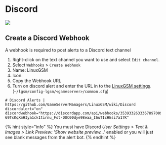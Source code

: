 # Discord

![](../.gitbook/assets/discord_logo-1.png)

## Create a Discord Webhook

A webhook is required to post alerts to a Discord text channel

1. Right-click on the text channel you want to use and select `Edit channel`.
2. Select `Webhooks` &gt; `Create Webhook`
3. Name: LinuxGSM
4. Icon:
5. Copy the Webhook URL
6. Turn on discord alert and enter the URL in to the [LinuxGSM settings](../configuration/linuxgsm-config.md). \(`~/lgsm/config-lgsm/<gameserver>/common.cfg`\)

```text
# Discord Alerts | https://github.com/GameServerManagers/LinuxGSM/wiki/Discord
discordalert="on"
discordwebhook="https://discordapp.com/api/webhooks/3539332633367897009/5t_K4GkuBaR2-69TsKqXmHIya1ck1tirnu_Fst-DUC00dye98eaa_I6uTIcHEsi7a17K"
```

{% hint style="info" %}
You must have Discord _User Settings &gt; Text & Images &gt; Link Preview: 'Show website preview...'_ enabled or you will just see blank messages from the alert bot.
{% endhint %}
